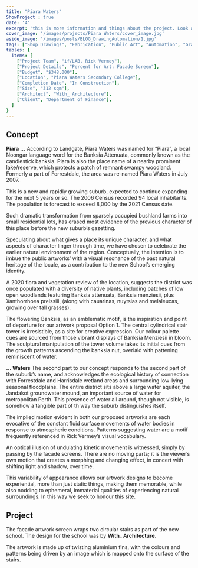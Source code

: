 ```yaml
---
title: "Piara Waters" 
ShowProject : true
date: '4'
excerpt: 'this is more information and things about the project. Look at this test, it is testing the length of the item'
cover_image: '/images/projects/Piara Waters/cover_image.jpg'
aside_image: '/images/posts/BLOG_DrawingAutomation/1.jpg'
tags: ["Shop Drawings", "Fabrication", "Public Art", "Automation", "Grasshopper", "Computational Design", "Rhino 3D"]
tables: {
  items: [
    ["Project Team", "if/LAB, Rick Vermey"],
    ["Project Details", "Percent for Art: Facade Screen"],
    ["Budget", "$348,000"],
    ["Location", "Piara Waters Secondary College"],
    ["Completion Date", "In Construction"],
    ["Size", "312 sqm"],
    ["Architect", "With_ Architecture"],
    ["Client", "Department of Finance"],
  ]
}
---
```


## Concept

**Piara ...**
According to Landgate, Piara Waters was named for “Piara”, a local Noongar language word for the Banksia Attenuata, commonly known as the candlestick banksia. Piara is also the place name of a nearby prominent lake/reserve, which protects a patch of remnant swampy woodland. Formerly a part of Forrestdale, the area was re-named Piara Waters in July 2007. 

This is a new and rapidly growing suburb, expected to continue expanding for the next 5 years or so. The 2006 Census recorded 94 local inhabitants. The population is forecast to exceed 8,000 by the 2021 Census date. 

Such dramatic transformation from sparsely occupied bushland farms into small residential lots, has erased most evidence of the previous character of this place before the new suburb’s gazetting. 

Speculating about what gives a place its unique character, and what aspects of character linger through time, we have chosen to celebrate the earlier natural environment of the region. Conceptually, the intention is to imbue the public artworks’ with a visual resonance of the past natural heritage of the locale, as a contribution to the new School’s emerging identity.

A 2020 flora and vegetation review of the location, suggests the district was once populated with a diversity of native plants, including patches of low open woodlands featuring Banksia attenuata, Banksia menziesii, plus Xanthorrhoea preissiii, (along with cauarinas, nuytsias and melaleucas, growing over tall grasses).

The flowering Banksia, as an emblematic motif, is the inspiration and point of departure for our artwork proposal Option 1. The central cylindrical stair tower is irresistible, as a site for creative expression. Our colour palette cues are sourced from those vibrant displays of Banksia Menziesii in bloom. The sculptural manipulation of the tower volume takes its initial cues from the growth patterns ascending the banksia nut, overlaid with pattening reminiscent of water.

**... Waters**
The second part to our concept responds to the second part of the suburb’s name, and acknowledges the ecological history of connection with Forrestdale and Harrisdale wetland areas and surrounding low-lying seasonal floodplains. The entire district sits above a large water aquifer, the Jandakot groundwater mound, an important source of water for metropolitan Perth. This presence of water all around, though not visible, is somehow a tangible part of th way the suburb distinguishes itself.

The implied motion evident in both our proposed artworks are each evocative of the constant fluid surface movements of water bodies in response to atmospheric conditions. Patterns suggesting water are a motif frequently referenced in Rick Vermey’s visual vocabulary.

An optical illusion of undulating kinetic movement is witnessed, simply by passing by the facade screens. There are no moving parts; it is the viewer’s own motion that creates a morphing and changing effect, in concert with shifting light and shadow, over time.

This variability of appearance allows our artwork designs to become experiential, more than just static things, making them memorable, while also nodding to ephemeral, immaterial qualities of experiencing natural surroundings. In this way we seek to honour this site.

## Project

The facade artwork screen wraps two circular stairs as part of the new school. The design for the school was by **With_ Architecture**.

The artwork is made up of twisting aluminium fins, with the colours and patterns being driven by an image which is mapped onto the surface of the stairs. 